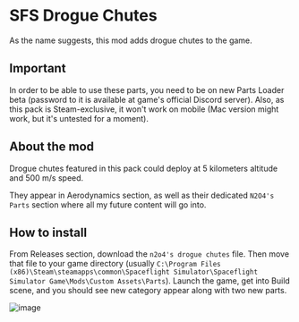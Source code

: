 # SFS Drogue Chutes
As the name suggests, this mod adds drogue chutes to the game.

## Important

  In order to be able to use these parts, you need to be on new Parts Loader beta (password to it is available at game's official Discord server).
  Also, as this pack is Steam-exclusive, it won't work on mobile (Mac version might work, but it's untested for a moment).
  
## About the mod

  Drogue chutes featured in this pack could deploy at 5 kilometers altitude and 500 m/s speed.
  
  They appear in Aerodynamics section, as well as their dedicated `N2O4's Parts` section where all my future content will go into.
  
## How to install
  
  From Releases section, download the `n2o4's drogue chutes` file. Then move that file to your game directory (usually `C:\Program Files (x86)\Steam\steamapps\common\Spaceflight Simulator\Spaceflight Simulator Game\Mods\Custom Assets\Parts`). Launch the game, get into Build scene, and you should see new category appear along with two new parts. 

![image](https://user-images.githubusercontent.com/97482716/176997543-737d37fe-9bb3-4b83-8e5a-165c22732c05.png)

